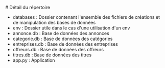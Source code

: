 # Détail du répertoire
  
* databases : Dossier contenant l'ensemble des fichiers de créations et de manipulation des bases de données  
* env : Dossier utile dans le cas d'une utilisation d'un env  
* annonce.db : Base de données des annonces  
* categorie.db : Base de données des catégories  
* entreprises.db : Base de données des entreprises  
* offreurs.db : Base de données des offreurs  
* titres.db : Base de données des titres  
* app.py : Application